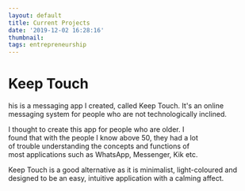 ```yaml
---
layout: default
title: Current Projects
date: '2019-12-02 16:28:16'
thumbnail:
tags: entrepreneurship
---
```


<html>
<head>
<style>
p.ex1 {
  margin-right: 120px;
}
</style>
</head>
<body>

<h1>Keep Touch</h1>

<p>his is a messaging app I created, called Keep Touch. It's an online messaging system for people who are not technologically inclined.</p>
<p class="ex1">I thought to create this app for people who are older. I found that with the people I know above 50, they had a lot of trouble understanding the concepts and functions of most applications such as WhatsApp, Messenger, Kik etc. </p>
<p> Keep Touch is a good alternative as it is minimalist, light-coloured and designed to be an easy, intuitive  application with a calming affect.</p>

</body>
</html>



  
  
